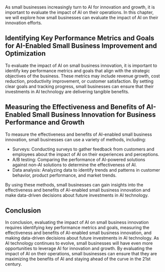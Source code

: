 

As small businesses increasingly turn to AI for innovation and growth, it is important to evaluate the impact of AI on their operations. In this chapter, we will explore how small businesses can evaluate the impact of AI on their innovation efforts.

Identifying Key Performance Metrics and Goals for AI-Enabled Small Business Improvement and Optimization
--------------------------------------------------------------------------------------------------------

To evaluate the impact of AI on small business innovation, it is important to identify key performance metrics and goals that align with the strategic objectives of the business. These metrics may include revenue growth, cost reduction, productivity improvement, or customer satisfaction. By setting clear goals and tracking progress, small businesses can ensure that their investments in AI technology are delivering tangible benefits.

Measuring the Effectiveness and Benefits of AI-Enabled Small Business Innovation for Business Performance and Growth
--------------------------------------------------------------------------------------------------------------------

To measure the effectiveness and benefits of AI-enabled small business innovation, small businesses can use a variety of methods, including:

* Surveys: Conducting surveys to gather feedback from customers and employees about the impact of AI on their experiences and perceptions.
* A/B testing: Comparing the performance of AI-powered solutions against non-AI solutions to determine the effectiveness of AI.
* Data analysis: Analyzing data to identify trends and patterns in customer behavior, product performance, and market trends.

By using these methods, small businesses can gain insights into the effectiveness and benefits of AI-enabled small business innovation and make data-driven decisions about future investments in AI technology.

Conclusion
----------

In conclusion, evaluating the impact of AI on small business innovation requires identifying key performance metrics and goals, measuring the effectiveness and benefits of AI-enabled small business innovation, and making data-driven decisions about future investments in AI technology. As AI technology continues to evolve, small businesses will have even more opportunities to leverage AI for innovation and growth. By evaluating the impact of AI on their operations, small businesses can ensure that they are maximizing the benefits of AI and staying ahead of the curve in the 21st century.
